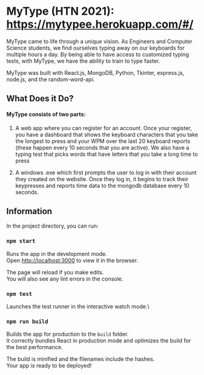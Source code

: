# MyType (HTN 2021): https://mytypee.herokuapp.com/#/

MyType came to life through a unique vision. As Engineers and Computer Science students, we find ourselves typing away on our keyboards for multiple hours a day. By being able to have access to customized typing tests, with MyType, we have the ability to train to type faster.

MyType was built with React.js, MongoDB, Python, Tkinter, express.js, node.js, and the random-word-api.

## What Does it Do?
#### MyType consists of two parts:
1. A web app where you can register for an account. Once your register, you have a dashboard that shows the keyboard characters that you take the longest to press and your WPM over the last 20 keyboard reports (these happen every 10 seconds that you are active). We also have a typing test that picks words that have letters that you take a long time to press

2. A windows .exe which first prompts the user to log in with their account they created on the website. Once they log in, it begins to track their keypresses and reports time data to the mongodb database every 10 seconds.


## Information

In the project directory, you can run:

### `npm start`

Runs the app in the development mode.\
Open [http://localhost:3000](http://localhost:3000) to view it in the browser.

The page will reload if you make edits.\
You will also see any lint errors in the console.

### `npm test`

Launches the test runner in the interactive watch mode.\

### `npm run build`

Builds the app for production to the `build` folder.\
It correctly bundles React in production mode and optimizes the build for the best performance.

The build is minified and the filenames include the hashes.\
Your app is ready to be deployed!


